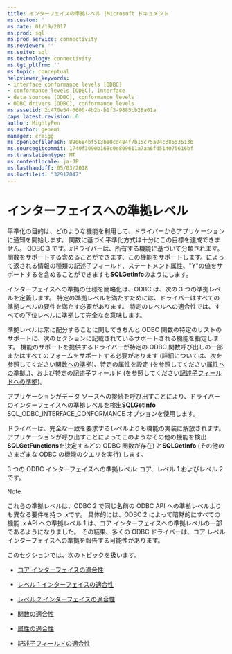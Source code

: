 ```yaml
---
title: インターフェイスの準拠レベル |Microsoft ドキュメント
ms.custom: ''
ms.date: 01/19/2017
ms.prod: sql
ms.prod_service: connectivity
ms.reviewer: ''
ms.suite: sql
ms.technology: connectivity
ms.tgt_pltfrm: ''
ms.topic: conceptual
helpviewer_keywords:
- interface conformance levels [ODBC]
- conformance levels [ODBC], interface
- data sources [ODBC], conformance levels
- ODBC drivers [ODBC], conformance levels
ms.assetid: 2c470e54-0600-4b2b-b1f3-9885cb28a01a
caps.latest.revision: 6
author: MightyPen
ms.author: genemi
manager: craigg
ms.openlocfilehash: 890684bf513b80cd484f7b15c75a04c38553513b
ms.sourcegitcommit: 1740f3090b168c0e809611a7aa6fd514075616bf
ms.translationtype: MT
ms.contentlocale: ja-JP
ms.lasthandoff: 05/03/2018
ms.locfileid: "32912047"
---
```

# <a name="interface-conformance-levels"></a>インターフェイスへの準拠レベル
平準化の目的は、どのような機能を利用して、ドライバーからアプリケーションに通知を開始します。 関数に基づく平準化方式は十分にこの目標を達成できません。 ODBC 3 です。*x*ドライバーは、所有する機能に基づいて分類されます。 関数をサポートする含めることができます、この機能をサポートします。によって返される情報の種類の記述子フィールド、ステートメント属性、"Y"の値をサポートするを含めることができますも**SQLGetInfo**のようにします。  
  
 インターフェイスへの準拠の仕様を簡略化は、ODBC は、次の 3 つの準拠レベルを定義します。 特定の準拠レベルを満たすためには、ドライバーはすべての準拠レベルの要件を満たす必要があります。 特定のレベルへの適合性では、すべての下位レベルに準拠して完全なを意味します。  
  
 準拠レベルは常に配分することに関してきちんと ODBC 関数の特定のリストのサポートに、次のセクションに記載されているサポートされる機能を指定します。 機能のサポートを提供するドライバーが特定の ODBC 関数呼び出しの一部またはすべてのフォームをサポートする必要があります (詳細については、次を参照してください[関数への準拠](../../../odbc/reference/develop-app/function-conformance.md))、特定の属性を設定 (を参照してください[属性への準拠。](../../../odbc/reference/develop-app/attribute-conformance.md))、および特定の記述子フィールド (を参照してください[記述子フィールドへの準拠](../../../odbc/reference/develop-app/descriptor-field-conformance.md))。  
  
 アプリケーションがデータ ソースへの接続を呼び出すことにより、ドライバーのインターフェイスへの準拠レベルを検出**SQLGetInfo** SQL_ODBC_INTERFACE_CONFORMANCE オプションを使用します。  
  
 ドライバーは、完全な一致を要求するレベルよりも機能の実装に解放されます。 アプリケーションが呼び出すことによってこのようなその他の機能を検出**SQLGetFunctions**を決定するどの ODBC 関数が存在) と**SQLGetInfo** (その他のさまざまな ODBC の機能のクエリを実行) します。  
  
 3 つの ODBC インターフェイスへの準拠レベル: コア、レベル 1 およびレベル 2 です。  
  
> [!NOTE]  
>  これらの準拠レベルは、ODBC 2 で同じ名前の ODBC API への準拠レベルよりも異なる要件を持つ *.x*です。 具体的には、ODBC 2 によって暗黙的にすべての機能 *.x* API への準拠レベル 1 は、コア インターフェイスへの準拠レベルの一部であるようになりました。 その結果、多くの ODBC ドライバーは、コア レベル インターフェイスへの準拠を報告する可能性があります。  
  
 このセクションでは、次のトピックを扱います。  
  
-   [コア インターフェイスの適合性](../../../odbc/reference/develop-app/core-interface-conformance.md)  
  
-   [レベル 1 インターフェイスの適合性](../../../odbc/reference/develop-app/level-1-interface-conformance.md)  
  
-   [レベル 2 インターフェイスの適合性](../../../odbc/reference/develop-app/level-2-interface-conformance.md)  
  
-   [関数の適合性](../../../odbc/reference/develop-app/function-conformance.md)  
  
-   [属性の適合性](../../../odbc/reference/develop-app/attribute-conformance.md)  
  
-   [記述子フィールドの適合性](../../../odbc/reference/develop-app/descriptor-field-conformance.md)
